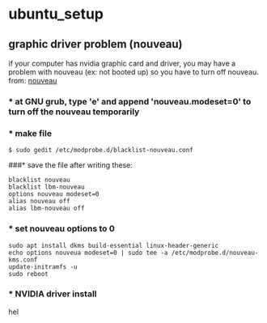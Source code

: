 # ubuntu_setup

## graphic driver problem (nouveau)
if your computer has nvidia graphic card and driver, you may have a problem with nouveau (ex: not booted up)
so you have to turn off nouveau. 
from: [nouveau](https://blog.neonkid.xyz/66 "link")

### * at GNU grub, type 'e' and append 'nouveau.modeset=0' to turn off the nouveau temporarily
### * make file
```
$ sudo gedit /etc/modprobe.d/blacklist-nouveau.conf
```
###* save the file after writing these:
```
blacklist nouveau
blacklist lbm-nouveau
options nouveau modeset=0
alias nouveau off
alias lbm-nouveau off
```
### * set nouveau options to 0
```
sudo apt install dkms build-essential linux-header-generic
echo options nouveua modeset=0 | sudo tee -a /etc/modprobe.d/nouveau-kms.conf
update-initramfs -u
sudo reboot
```
### * NVIDIA driver install
hel
